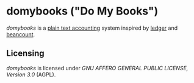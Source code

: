 # domybooks ("Do My Books")

*domybooks* is a [plain text accounting](https://plaintextaccounting.org/) system inspired by [ledger](https://github.com/ledger/ledger) and [beancount](https://github.com/beancount/beancount).


## Licensing

*domybooks* is licensed under *GNU AFFERO GENERAL PUBLIC LICENSE, Version 3.0* (AGPL).
